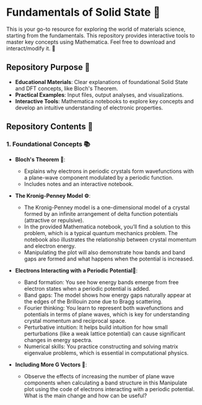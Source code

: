 # Fundamentals of Solid State 🧱

This is your go-to resource for exploring the world of materials science, starting from the fundamentals. This repository provides interactive tools to master key concepts using Mathematica. Feel free to download and interact/modify it. 🚀

## Repository Purpose 🌟

- **Educational Materials**: Clear explanations of foundational Solid State and DFT concepts, like Bloch's Theorem.
- **Practical Examples**: Input files, output analyses, and visualizations.
- **Interactive Tools**: Mathematica notebooks to explore key concepts and develop an intuitive understanding of electronic properties.

## Repository Contents 📂

### 1. Foundational Concepts 📚

- **Bloch's Theorem 🌊**:
  - Explains why electrons in periodic crystals form wavefunctions with a plane-wave component modulated by a periodic function.
  - Includes notes and an interactive notebook.
 
- **The Kronig-Penney Model ⚙️**:
  - The Kronig-Penney model is a one-dimensional model of a crystal formed by an infinite arrangement of delta function potentials (attractive or repulsive).
  - In the provided Mathematica notebook, you’ll find a solution to this problem, which is a typical quantum mechanics problem.
  The notebook also illustrates the relationship between crystal momentum and electron energy.
  - Manipulating the plot will also demonstrate how bands and band gaps are formed and what happens when the potential is increased.

- **Electrons Interacting with a Periodic Potential🫆**:
  - Band formation: You see how energy bands emerge from free electron states when a periodic potential is added.
  - Band gaps: The model shows how energy gaps naturally appear at the edges of the Brillouin zone due to Bragg scattering.
  - Fourier thinking: You learn to represent both wavefunctions and potentials in terms of plane waves, which is key for understanding crystal momentum and reciprocal space.
  - Perturbative intuition: It helps build intuition for how small perturbations (like a weak lattice potential) can cause significant changes in energy spectra.
  - Numerical skills: You practice constructing and solving matrix eigenvalue problems, which is essential in computational physics.

- **Including More G Vectors 🤖**:
  -  Observe the effects of increasing the number of plane wave components when calculating a band structure in this Manipulate plot using the code of electrons interacting with a periodic potential. What is the main change and how can be useful?
